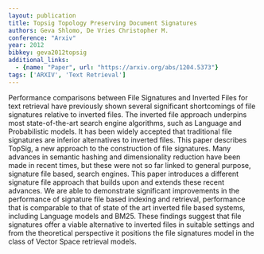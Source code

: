 ```yaml
---
layout: publication
title: Topsig Topology Preserving Document Signatures
authors: Geva Shlomo, De Vries Christopher M.
conference: "Arxiv"
year: 2012
bibkey: geva2012topsig
additional_links:
  - {name: "Paper", url: "https://arxiv.org/abs/1204.5373"}
tags: ['ARXIV', 'Text Retrieval']
---
```

<p>Performance comparisons between File Signatures and Inverted Files
for text retrieval have previously shown several significant
shortcomings of file signatures relative to inverted files. The inverted
file approach underpins most state-of-the-art search engine algorithms,
such as Language and Probabilistic models. It has been widely accepted
that traditional file signatures are inferior alternatives to inverted
files. This paper describes TopSig, a new approach to the construction
of file signatures. Many advances in semantic hashing and dimensionality
reduction have been made in recent times, but these were not so far
linked to general purpose, signature file based, search engines. This
paper introduces a different signature file approach that builds upon
and extends these recent advances. We are able to demonstrate
significant improvements in the performance of signature file based
indexing and retrieval, performance that is comparable to that of state
of the art inverted file based systems, including Language models and
BM25. These findings suggest that file signatures offer a viable
alternative to inverted files in suitable settings and from the
theoretical perspective it positions the file signatures model in the
class of Vector Space retrieval models.</p>
